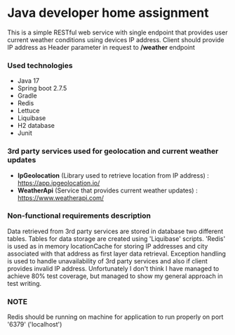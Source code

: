 # Java developer home assignment
This is a simple RESTful web service with single endpoint that provides user current weather conditions using devices IP address.
Client should provide IP address as Header parameter in request to **/weather** endpoint
### Used technologies
- Java 17
- Spring boot 2.7.5
- Gradle
- Redis
- Lettuce
- Liquibase
- H2 database
- Junit

### 3rd party services used for geolocation and current weather updates
- **IpGeolocation** (Library used to retrieve location from IP address) : https://app.ipgeolocation.io/
- **WeatherApi** (Service that provides current weather updates) : https://www.weatherapi.com/

### Non-functional requirements description

Data retrieved from 3rd party services are stored in database two different tables. Tables for data storage are created using 'Liquibase' scripts.
'Redis' is used as in memory locationCache for storing IP addresses and city associated  with that address as first layer data retrieval.
Exception handling is used to handle unavailability of 3rd party services and also if client provides invalid IP address.
Unfortunately I don't think I have managed to achieve 80% test coverage, but managed to show my general approach in test writing.

### NOTE
Redis should be running on machine for application to run properly on port '6379' ('localhost') 